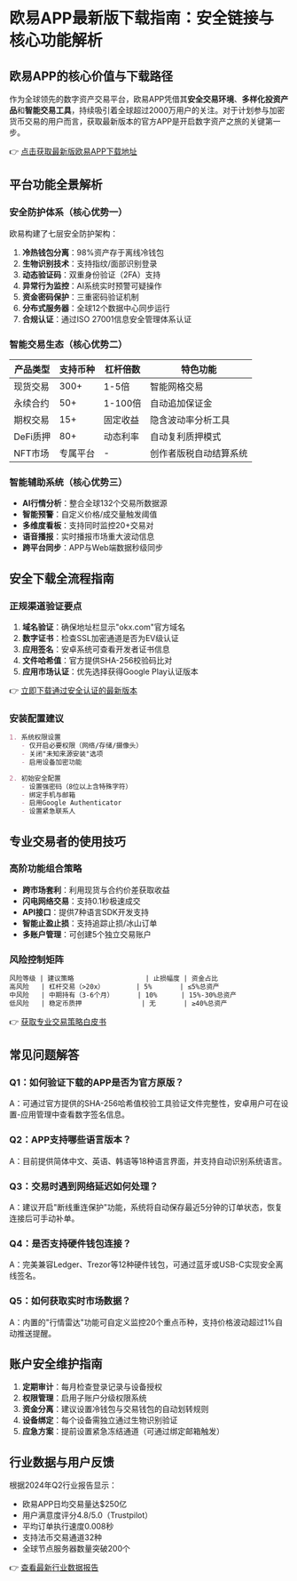 # 欧易APP最新版下载指南：安全链接与核心功能解析

## 欧易APP的核心价值与下载路径
作为全球领先的数字资产交易平台，欧易APP凭借其**安全交易环境**、**多样化投资产品**和**智能交易工具**，持续吸引着全球超过2000万用户的关注。对于计划参与加密货币交易的用户而言，获取最新版本的官方APP是开启数字资产之旅的关键第一步。

👉 [点击获取最新版欧易APP下载地址](https://bit.ly/okx_welcome)

## 平台功能全景解析
### 安全防护体系（核心优势一）
欧易构建了七层安全防护架构：
1. **冷热钱包分离**：98%资产存于离线冷钱包
2. **生物识别技术**：支持指纹/面部识别登录
3. **动态验证码**：双重身份验证（2FA）支持
4. **异常行为监控**：AI系统实时预警可疑操作
5. **资金密码保护**：三重密码验证机制
6. **分布式服务器**：全球12个数据中心同步运行
7. **合规认证**：通过ISO 27001信息安全管理体系认证

### 智能交易生态（核心优势二）
| 产品类型       | 支持币种 | 杠杆倍数 | 特色功能                  |
|----------------|----------|----------|---------------------------|
| 现货交易       | 300+     | 1-5倍    | 智能网格交易              |
| 永续合约       | 50+      | 1-100倍  | 自动追加保证金            |
| 期权交易       | 15+      | 固定收益 | 隐含波动率分析工具        |
| DeFi质押       | 80+      | 动态利率 | 自动复利质押模式          |
| NFT市场        | 专属平台 | -        | 创作者版税自动结算系统    |

### 智能辅助系统（核心优势三）
- **AI行情分析**：整合全球132个交易所数据源
- **智能预警**：自定义价格/成交量触发阈值
- **多维度看板**：支持同时监控20+交易对
- **语音播报**：实时播报市场重大波动信息
- **跨平台同步**：APP与Web端数据秒级同步

## 安全下载全流程指南
### 正规渠道验证要点
1. **域名验证**：确保地址栏显示"okx.com"官方域名
2. **数字证书**：检查SSL加密通道是否为EV级认证
3. **应用签名**：安卓系统可查看开发者证书信息
4. **文件哈希值**：官方提供SHA-256校验码比对
5. **应用市场认证**：优先选择获得Google Play认证版本

👉 [立即下载通过安全认证的最新版本](https://bit.ly/okx_welcome)

### 安装配置建议
```markdown
1. 系统权限设置
   - 仅开启必要权限（网络/存储/摄像头）
   - 关闭"未知来源安装"选项
   - 启用设备加密功能

2. 初始安全配置
   - 设置强密码（8位以上含特殊字符）
   - 绑定手机与邮箱
   - 启用Google Authenticator
   - 设置紧急联系人
```

## 专业交易者的使用技巧
### 高阶功能组合策略
- **跨市场套利**：利用现货与合约价差获取收益
- **闪电网络交易**：支持0.1秒极速成交
- **API接口**：提供7种语言SDK开发支持
- **智能止盈止损**：支持追踪止损/冰山订单
- **多账户管理**：可创建5个独立交易账户

### 风险控制矩阵
```markdown
风险等级 | 建议策略                  | 止损幅度 | 资金占比
高风险   | 杠杆交易（>20x）        | 5%       | ≤5%总资产
中风险   | 中期持有（3-6个月）      | 10%      | 15%-30%总资产
低风险   | 稳定币质押               | 无       | ≥40%总资产
```

👉 [获取专业交易策略白皮书](https://bit.ly/okx_welcome)

## 常见问题解答
### Q1：如何验证下载的APP是否为官方原版？
A：可通过官方提供的SHA-256哈希值校验工具验证文件完整性，安卓用户可在设置-应用管理中查看数字签名信息。

### Q2：APP支持哪些语言版本？
A：目前提供简体中文、英语、韩语等18种语言界面，并支持自动识别系统语言。

### Q3：交易时遇到网络延迟如何处理？
A：建议开启"断线重连保护"功能，系统将自动保存最近5分钟的订单状态，恢复连接后可手动补单。

### Q4：是否支持硬件钱包连接？
A：完美兼容Ledger、Trezor等12种硬件钱包，可通过蓝牙或USB-C实现安全离线签名。

### Q5：如何获取实时市场数据？
A：内置的"行情雷达"功能可自定义监控20个重点币种，支持价格波动超过1%自动推送提醒。

## 账户安全维护指南
1. **定期审计**：每月检查登录记录与设备授权
2. **权限管理**：启用子账户分级权限系统
3. **资金分离**：建议设置冷钱包与交易钱包的自动划转规则
4. **设备绑定**：每个设备需独立通过生物识别验证
5. **应急方案**：提前设置紧急冻结通道（可通过绑定邮箱触发）

## 行业数据与用户反馈
根据2024年Q2行业报告显示：
- 欧易APP日均交易量达$250亿
- 用户满意度评分4.8/5.0（Trustpilot）
- 平均订单执行速度0.008秒
- 支持法币交易通道32种
- 全球节点服务器数量突破200个

👉 [查看最新行业数据报告](https://bit.ly/okx_welcome)
